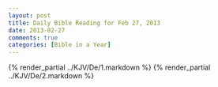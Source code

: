 ```yaml
---
layout: post
title: Daily Bible Reading for Feb 27, 2013
date: 2013-02-27
comments: true
categories: [Bible in a Year]
---
```

{% render_partial ../KJV/De/1.markdown %}
{% render_partial ../KJV/De/2.markdown %}
